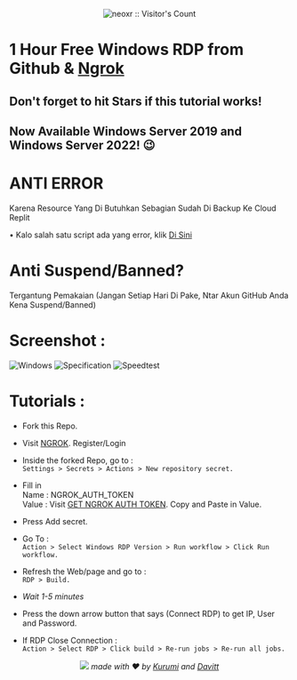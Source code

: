 <p align="center"><img src="https://profile-counter.glitch.me/{david0l1}/count.svg" alt="neoxr :: Visitor's Count" /></p>

# 1 Hour Free Windows RDP from Github & [Ngrok](https://ngrok.com/)
## Don't forget to hit Stars if this tutorial works!
## Now Available Windows Server 2019 and Windows Server 2022! 😉
# ANTI ERROR 
<p>Karena Resource Yang Di Butuhkan Sebagian Sudah Di Backup Ke Cloud Replit</p>
<p> • Kalo salah satu script ada yang error, klik <a href="wa.me/6283171710709">Di Sini</a>


# Anti Suspend/Banned?
<p>Tergantung Pemakaian (Jangan Setiap Hari Di Pake, Ntar Akun GitHub Anda Kena Suspend/Banned)</p>

# Screenshot :
![Windows](https://missuo.ru/file/516f03c699b1d947e8329.png)
![Specification](https://missuo.ru/file/a07c33f5a00235a0895d7.png)
![Speedtest](https://missuo.ru/file/522c46817273b832c9b58.png)

# Tutorials :

+ Fork this Repo.

+ Visit [NGROK](https://dashboard.ngrok.com). Register/Login

+ Inside the forked Repo, go to :\
   ```Settings > Secrets > Actions > New repository secret.```

+ Fill in \
Name : NGROK_AUTH_TOKEN \
Value : Visit [GET NGROK AUTH TOKEN](https://dashboard.ngrok.com/auth/your-authtoken). Copy and Paste in Value.

+ Press Add secret.

+ Go To :\
```Action > Select Windows RDP Version > Run workflow > Click Run workflow.```

+ Refresh the Web/page and go to :\
```RDP > Build.```

+ *Wait 1-5 minutes*

+ Press the down arrow button that says (Connect RDP) to get IP, User and Password.

+ If RDP Close Connection : \
```Action > Select RDP > Click build > Re-run jobs > Re-run all jobs.```

<div align="center">
  <img src="https://raw.githubusercontent.com/arakurumi/onedrive-vercel-index/1516fcf8655e5e141cdb88b28bf475b4f566a667/public/footer.png" />
  <em>made with ❤️ by <a href="https://github.com/arakurumi">Kurumi</a> and <a href="http://github.com/david0l1/">Davitt</a></em>
</div>
